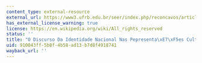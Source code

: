 ```yaml
---
content_type: external-resource
external_url: https://www3.ufrb.edu.br/seer/index.php/reconcavos/article/view/1085
has_external_license_warning: true
license: https://en.wikipedia.org/wiki/All_rights_reserved
status: ''
title: "O Discurso Da Identidade Nacional Nas Pepresenta\xE7\xF5es Culturais Brasileiras"
uid: 910043ff-5b8f-4b58-ad13-b7d8f4918741
wayback_url: ''
---
```


